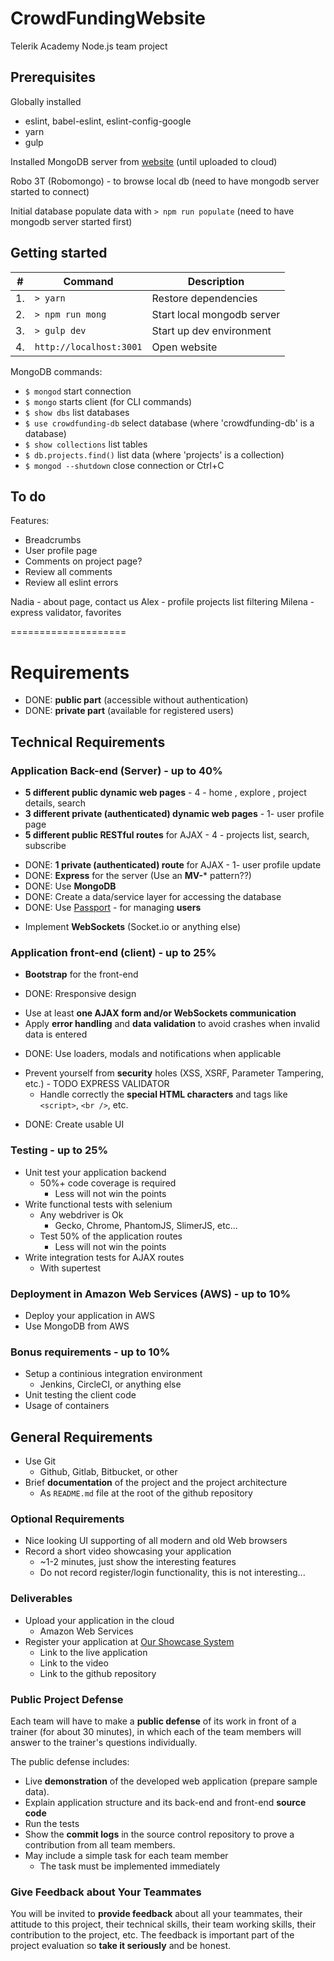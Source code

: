 # CrowdFundingWebsite
Telerik Academy Node.js team project

## Prerequisites

Globally installed 
- eslint, babel-eslint, eslint-config-google
- yarn
- gulp

Installed MongoDB server from [website](https://www.mongodb.com/) (until uploaded to cloud)

Robo 3T (Robomongo) - to browse local db (need to have mongodb server started to connect)

Initial database populate data with `> npm run populate` (need to have mongodb server started first)


## Getting started
| #   | Command                 | Description                |
| --- | ----------------------- | -------------------------- |
| 1.  | `> yarn`                | Restore dependencies       |
| 2.  | `> npm run mong`        | Start local mongodb server |
| 3.  | `> gulp dev`            | Start up dev environment   |
| 4.  | `http://localhost:3001` | Open website               |

MongoDB commands:
- `$ mongod` start connection
- `$ mongo` starts client (for CLI commands)
- `$ show dbs` list databases
- `$ use crowdfunding-db` select database (where 'crowdfunding-db' is a database)
- `$ show collections` list tables
- `$ db.projects.find()` list data (where 'projects' is a collection)
- `$ mongod --shutdown` close connection or Ctrl+C

## To do
Features:
- Breadcrumbs
- User profile page
- Comments on project page?
- Review all comments
- Review all eslint errors

Nadia - about page, contact us
Alex - profile projects list filtering
Milena - express validator, favorites


====================

# Requirements

+ DONE: **public part** (accessible without authentication)
+ DONE: **private part** (available for registered users)

## Technical Requirements

### Application Back-end (Server) - up to 40%

- **5 different public dynamic web pages** - 4 - home , explore , project details, search
- **3 different private (authenticated) dynamic web pages** - 1- user profile page
- **5 different public RESTful routes** for AJAX - 4 - projects list, search,  subscribe
+ DONE: **1 private (authenticated) route** for AJAX - 1- user profile update
+ DONE: **Express** for the server (Use an **MV-*** pattern??)
+ DONE: Use **MongoDB**
+ DONE: Create a data/service layer for accessing the database
+ DONE: Use [Passport](http://passportjs.org/) - for managing **users**
- Implement **WebSockets** (Socket.io or anything else)

### Application front-end (client) - up to 25%

- **Bootstrap** for the front-end
+ DONE: Rresponsive design
- Use at least **one AJAX form and/or WebSockets communication**
- Apply **error handling** and **data validation** to avoid crashes when invalid data is entered
+ DONE: Use loaders, modals and notifications when applicable
- Prevent yourself from **security** holes (XSS, XSRF, Parameter Tampering, etc.) - TODO EXPRESS VALIDATOR
  - Handle correctly the **special HTML characters** and tags like `<script>`, `<br />`, etc.
+ DONE: Create usable UI

### Testing - up to 25%

- Unit test your application backend
  - 50%+ code coverage is required
    - Less will not win the points
- Write functional tests with selenium
  - Any webdriver is Ok
    - Gecko, Chrome, PhantomJS, SlimerJS, etc...
  - Test 50% of the application routes
    - Less will not win the points
- Write integration tests for AJAX routes
  - With supertest

### Deployment in Amazon Web Services (AWS) - up to 10%

- Deploy your application in AWS
- Use MongoDB from AWS

### Bonus requirements - up to 10%

- Setup a continious integration environment
  - Jenkins, CircleCI, or anything else
- Unit testing the client code
- Usage of containers

##  General Requirements

- Use Git
  - Github, Gitlab, Bitbucket, or other
- Brief **documentation** of the project and the project architecture
  - As `README.md` file at the root of the github repository

### Optional Requirements

- Nice looking UI supporting of all modern and old Web browsers
- Record a short video showcasing your application
  - ~1-2 minutes, just show the interesting features
  - Do not record register/login functionality, this is not interesting...

### Deliverables

- Upload your application in the cloud
  - Amazon Web Services
- Register your application at [Our Showcase System](http://best.telerikacademy.com)
  - Link to the live application
  - Link to the video
  - Link to the github repository

### Public Project Defense

Each team will have to make a **public defense** of its work in front of a trainer (for about 30 minutes), in which each of the team members will answer to the trainer's questions individually.

The public defense includes:

- Live **demonstration** of the developed web application (prepare sample data).
- Explain application structure and its back-end and front-end **source code**
- Run the tests
- Show the **commit logs** in the source control repository to prove a contribution from all team members.
- May include a simple task for each team member
  - The task must be implemented immediately

### Give Feedback about Your Teammates

You will be invited to **provide feedback** about all your teammates, their attitude to this project, their technical skills, their team working skills, their contribution to the project, etc.
The feedback is important part of the project evaluation so **take it seriously** and be honest.
